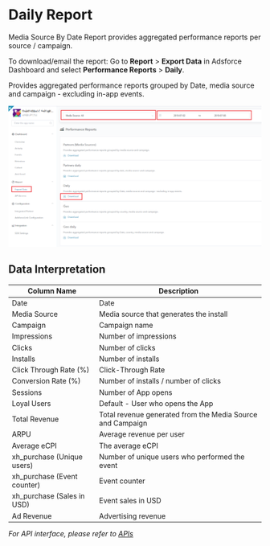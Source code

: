 # Daily Report

Media Source By Date Report provides aggregated performance reports per source / campaign. 

To download/email the report: Go to **Report** > **Export Data** in Adsforce Dashboard and select **Performance Reports** > **Daily**.

Provides aggregated performance reports grouped by Date, media source and campaign - excluding in-app events.

![daily-reporting](daily-reporting.png)



## Data Interpretation

| Column Name                 | Description                                                |
| --------------------------- | ---------------------------------------------------------- |
| Date                        | Date                                                       |
| Media Source                | Media source that generates the install                    |
| Campaign                    | Campaign name                                              |
| Impressions                 | Number of impressions                                      |
| Clicks                      | Number of clicks                                           |
| Installs                    | Number of installs                                         |
| Click Through Rate (%)      | Click-Through Rate                                         |
| Conversion Rate (%)         | Number of installs / number of clicks                      |
| Sessions                    | Number of App opens                                        |
| Loyal Users                 | Default - User who opens the App                           |
| Total Revenue               | Total revenue generated from the Media Source and Campaign |
| ARPU                        | Average revenue per user                                   |
| Average eCPI                | The average eCPI                                           |
| xh_purchase (Unique users)  | Number of unique users who performed the event             |
| xh_purchase (Event counter) | Event counter                                              |
| xh_purchase (Sales in USD)  | Event sales in USD                                         |
| Ad Revenue                  | Advertising revenue                                        |

*For API interface, please refer to [APIs](../../../APIs/README.md)*

